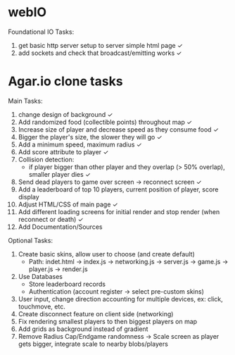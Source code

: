 # webIO

Foundational IO Tasks:

1. get basic http server setup to server simple html page ✓
2. add sockets and check that broadcast/emitting works ✓

# Agar.io clone tasks

Main Tasks:

1. change design of background ✓
2. Add randomized food (collectible points) throughout map ✓
3. Increase size of player and decrease speed as they consume food ✓
4. Bigger the player's size, the slower they will go ✓
5. Add a minimum speed, maximum radius ✓
6. Add score attribute to player ✓
7. Collision detection:
   - if player bigger than other player and they overlap (> 50% overlap),
     smaller player dies ✓
8. Send dead players to game over screen -> reconnect screen ✓
9. Add a leaderboard of top 10 players, current position of player, score display
10. Adjust HTML/CSS of main page ✓
11. Add different loading screens for initial render and stop render (when reconnect or death) ✓
12. Add Documentation/Sources

Optional Tasks:

1. Create basic skins, allow user to choose (and create default)
   - Path: indet.html -> index.js -> networking.js -> server.js -> game.js -> player.js -> render.js
2. Use Databases
   - Store leaderboard records
   - Authentication (account register -> select pre-custom skins)
3. User input, change direction accounting for multiple devices, ex: click, touchmove, etc.
4. Create disconnect feature on client side (networking)
5. Fix rendering smallest players to then biggest players on map
6. Add grids as background instead of gradient
7. Remove Radius Cap/Endgame randomness -> Scale screen as player gets bigger, integrate scale to nearby blobs/players
